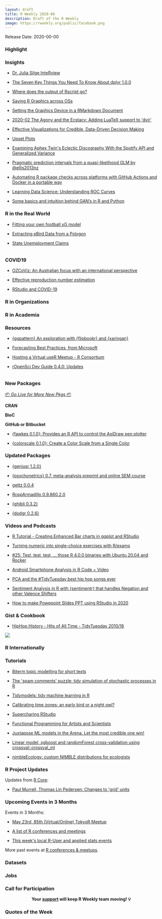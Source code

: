 ```yaml
---
layout: draft
title: R Weekly 2020-00
description: Draft of the R Weekly
image: https://rweekly.org/public/facebook.png
---
```


Release Date: 2020-00-00

###  Highlight



### Insights

+ [Dr. Julia Silge InteRview](https://pacha.dev/blog/2020/04/14/dr.-julia-silge-interview/)

+ [The Seven Key Things You Need To Know About dplyr 1.0.0](https://towardsdatascience.com/what-you-need-to-know-about-the-new-dplyr-1-0-0-7eaaaf6d78ac)

+ [Where does the output of Rscript go?](https://blog.rmhogervorst.nl/blog/2020/04/14/where-does-the-output-of-rscript-go/)

+ [Saving R Graphics across OSs](https://www.jumpingrivers.com/blog/r-graphics-cairo-png-pdf-saving/)

+ [Setting the Graphics Device in a RMarkdown Document](https://www.jumpingrivers.com/blog/r-knitr-markdown-png-pdf-graphics/)

+ [2020-02  The Agony and the Ecstacy: Adding LuaTeX support to 'dvir'](https://stattech.wordpress.fos.auckland.ac.nz/2020/04/16/2020-02-the-agony-and-the-ecstacy-adding-luatex-support-to-dvir/)

+ [Effective Visualizations for Credible, Data-Driven Decision Making](https://blog.rstudio.com/2020/04/16/effective-visualizations-for-credible-data-driven-decision-making/)

+ [Upset Plots](https://kieranhealy.org/blog/archives/2020/04/16/upset-plots/)

+ [Examining Aphex Twin's Eclectic Discography With the Spotify API and Generalized Variance](https://www.markhw.com/blog/aphextwin)

+ [Pragmatic prediction intervals from a quasi-likelihood GLM by @ellis2013nz](http://freerangestats.info/blog/2020/04/18/pred-interval-from-log-linear)

+ [Automating R package checks across platforms with GitHub Actions and Docker in a portable way](https://jozef.io/r922-github-actions-r-packages/)

+ [Learning Data Science: Understanding ROC Curves](https://blog.ephorie.de/learning-data-science-understanding-roc-curves)

+ [Some basics and intuition behind GAN’s in R and Python](http://gradientdescending.com/some-basics-and-intuition-behind-gans-in-r-and-python)

### R in the Real World

+ [Fitting your own football xG model](http://datofutbol.cl/xg-model/)

+ [Extracting eBird Data from a Polygon](https://ropensci.org/technotes/2020/04/16/ebird-polygon/)

+ [State Unemployment Claims](https://rviews.rstudio.com/2020/04/16/state-unemployment-claims/)

![]()

### COVID19

+ [OZCoViz: An Australian focus with an international perspective](https://cbdrh.github.io/ozcoviz/)
 
+ [Effective reproduction number estimation](http://staff.math.su.se/hoehle/blog/2020/04/15/effectiveR0.html)

+ [RStudio and COVID-19](https://blog.rstudio.com/2020/04/17/rstudio-and-covid-19/)

###  R in Organizations



###  R in Academia



###  Resources

+ [{ggpattern} An exploration with {flipbookr} and {xaringan}](https://evamaerey.github.io/flipbooks/ggpattern/ggpattern#1)

+ [Forecasting Best Practices, from Microsoft](https://blog.revolutionanalytics.com/2020/04/forecasting-best-practices-from-microsoft.html)

+ [Hosting a Virtual useR Meetup - R Consortium](https://www.r-consortium.org/blog/2020/04/13/hosting-a-virtual-user-meetup)

+ [rOpenSci Dev Guide 0.4.0: Updates](https://ropensci.org/blog/2020/04/14/devguide-release/)

![]()

###  New Packages

<p class="added-hostname"><a href="https://rweekly.org/live" target="_blank" class="externalLink">📦 <i>Go Live for More New Pkgs</i> 📦</a></p>

**CRAN**


**BioC**



**GitHub or Bitbucket**

+ [{fawkes 0.1.0}: Provides an R API to control the AxiDraw pen plotter](https://fawkes.data-imaginist.com/)

+ [{colorscale 0.1.0}: Create a Color Scale from a Single Color](https://github.com/dreamRs/colorscale)

### Updated Packages

+ [{geniusr 1.2.0}](https://ewenme.github.io/geniusr/)

+ [{psychonetrics} 0.7, meta-analysis preprint and online SEM course](http://psychonetrics.org/2020/04/13/psychonetrics-0-7-meta-analysis-preprint-and-online-sem-course/)

+ [gettz 0.0.4](http://dirk.eddelbuettel.com/blog/2020/04/14#gettz_0.0.4)

+ [RcppArmadillo 0.9.860.2.0](http://dirk.eddelbuettel.com/blog/2020/04/14#rcpparmadillo_0.9.860.2.0)

+ [{ghibli 0.3.2}](https://ewenme.github.io/ghibli/)

+ [{dodgr 0.2.6}](https://cran.r-project.org/package=dodgr)

###  Videos and Podcasts

+ [R Tutorial - Creating Enhanced Bar charts in ggplot and RStudio](https://www.youtube.com/watch?v=2GNvivXfTbU)

+ [Turning numeric into single-choice exercises with R/exams](https://www.youtube.com/watch?v=yj43hvj3lp8)

+ [#25: Test, test, test, … those R 4.0.0 binaries with Ubuntu 20.04 and Rocker](http://dirk.eddelbuettel.com/blog/2020/04/12#025_rocker_r_4_0_0_testing_Ubuntu_20_04)

+ [Android Smartphone Analysis in R Code + Video](https://www.programmingwithr.com/android-smartphone-analysis-in-r-code-video/)

+ [PCA and the #TidyTuesday best hip hop songs ever](https://juliasilge.com/blog/best-hip-hop/)

+ [Sentiment Analysis in R with {sentimentr} that handles Negation and other Valence Shifters](https://www.youtube.com/watch?v=eQU8Zd1B9tM)

+ [How to make Powepoint Slides PPT using RStudio in 2020](https://www.programmingwithr.com/how-to-make-powepoint-slides-ppt-using-rstudio-in-2020/)

### Gist & Cookbook

+ [HipHop History - Hits of All Time - TidyTuesday 2010/16](https://github.com/johnmutiso/-TidyTuesday/blob/master/2020/week%2016/script.R)

![](https://cdn.jsdelivr.net/gh/rweekly/image/2020-04-20/johnmutiso-hiphophistory.jpeg)

### R Internationally



###  Tutorials

+ [Biterm topic modelling for short texts](http://bnosac.be/index.php/blog/98-biterm-topic-modelling-for-short-texts)

+ [The 'spam comments' puzzle: tidy simulation of stochastic processes in R](http://varianceexplained.org/r/spam-simulation/)

+ [Tidymodels: tidy machine learning in R](http://www.rebeccabarter.com/blog/2020-03-25_machine_learning/)

+ [Calibrating time zones: an early bird or a night owl?](https://blog.earo.me/2020/04/05/calibrate-tzones/)

+ [Supercharing RStudio](https://www.notion.so/Supercharging-RStudio-3d17d0b4642f43cb871227460d7b74b7)

+ [Functional Programming for Artists and Scientists](https://djnavarro.github.io/robust-tools/functionality)

+ [Juxtapose ML models in the Arena. Let the most credible one win!](https://medium.com/@ModelOriented/juxtapose-ml-models-in-the-arena-let-the-most-credible-one-win-fe75e395acf0?source=rss-57dd112ef71e------2)

+ [Linear model, xgboost and randomForest cross-validation using crossval::crossval_ml](https://thierrymoudiki.github.io/blog/2020/04/17/r/misc/crossval-3)

+ [nimbleEcology: custom NIMBLE distributions for ecologists](https://r-nimble.org/nimbleecology-custom-nimble-distributions-for-ecologists)

<!--<div class="post-more-begin></div><div class="post-more-end"></div>-->

###  R Project Updates

Updates from [R Core](http://developer.r-project.org/blosxom.cgi/R-devel/NEWS):

+ [Paul Murrell, Thomas Lin Pedersen: Changes to 'grid' units](https://developer.r-project.org/Blog/public/2020/04/13/changes-to-grid-units/)

###  Upcoming Events in 3 Months

Events in 3 Months:


+ [May 23rd, 85th (Virtual/Online) TokyoR Meetup](https://tokyor.connpass.com/)

+ [A list of R conferences and meetings](https://jumpingrivers.github.io/meetingsR/events.html)

+ [This week's local R-User and applied stats events](https://community.rstudio.com/c/irl)


More past events at [R conferences & meetups](https://conf.rweekly.org).


### Datasets

### Jobs




###  Call for Participation


<p class="hide-support added-hostname support-rweekly" style="text-align: center;font-weight: bold;">Your <a class="non-visited externalLink" href="https://www.patreon.com/rweekly" onclick="pas(this)">support</a> will keep R Weekly team moving! 💡</p>

###  Quotes of the Week
